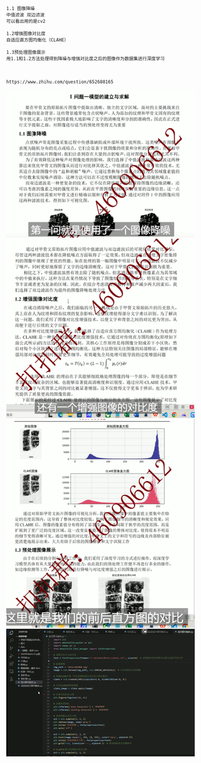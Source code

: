 ```
1.1 图像降噪
中值滤波 双边滤波
可以看出用的是cv2 

1.2增强图像对比度
自适应直方图均衡化（CLAHE）

1.3预处理图像展示
用1.1和1.2方法处理得到降噪与增强对比度之后的图像作为数据集进行深度学习



```

```shell
https://www.zhihu.com/question/652688165

```
![image.jpg](../images/f2b24bc3f815fdb1190c0d2682ddd35c.png)![image.jpg](../images/7bb495940a68f023eee750180e85500a.png)
![image.jpg](../images/118aac2e67e6aea413ae204ee00eee53.png)
![image.jpg](../images/bc6ed5cbd974e41bd22d07f03876418d.png)
